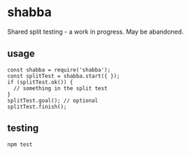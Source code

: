 # shabba

Shared split testing - a work in progress. May be abandoned.

## usage
```
const shabba = require('shabba');
const splitTest = shabba.start({ });
if (splitTest.ok()) {
  // something in the split test
}
splitTest.goal(); // optional
splitTest.finish();
```

## testing
```
npm test
```
